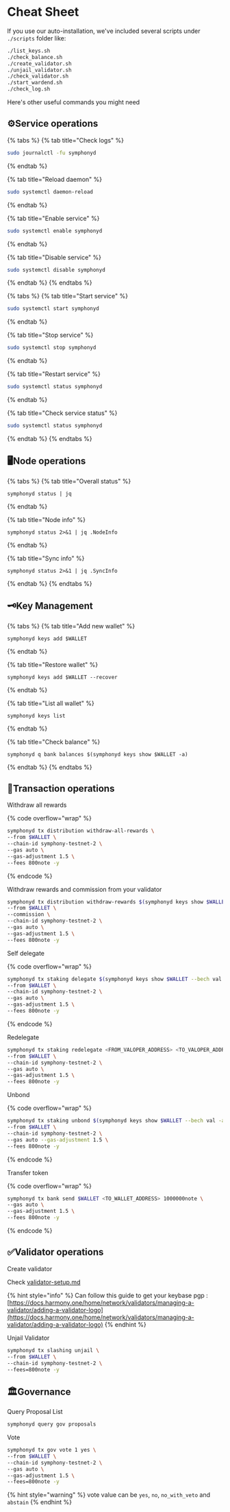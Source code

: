 # Cheat Sheet

If you use our auto-installation, we've included several scripts under `./scripts` folder like:

```sh
./list_keys.sh
./check_balance.sh
./create_validator.sh
./unjail_validator.sh
./check_validator.sh
./start_wardend.sh
./check_log.sh
```

Here's other useful commands you might need

## ⚙️Service operations <a href="#service-operations" id="service-operations"></a>

{% tabs %}
{% tab title="Check logs" %}
```sh
sudo journalctl -fu symphonyd
```
{% endtab %}

{% tab title="Reload daemon" %}
```bash
sudo systemctl daemon-reload
```
{% endtab %}

{% tab title="Enable service" %}
```sh
sudo systemctl enable symphonyd
```
{% endtab %}

{% tab title="Disable service" %}
```sh
sudo systemctl disable symphonyd
```
{% endtab %}
{% endtabs %}

{% tabs %}
{% tab title="Start service" %}
```sh
sudo systemctl start symphonyd
```
{% endtab %}

{% tab title="Stop service" %}
```sh
sudo systemctl stop symphonyd
```
{% endtab %}

{% tab title="Restart service" %}
```sh
sudo systemctl status symphonyd
```
{% endtab %}

{% tab title="Check service status" %}
```sh
sudo systemctl status symphonyd
```
{% endtab %}
{% endtabs %}

## 🖥️Node operations

{% tabs %}
{% tab title="Overall status" %}
```
symphonyd status | jq
```
{% endtab %}

{% tab title="Node info" %}
```
symphonyd status 2>&1 | jq .NodeInfo
```
{% endtab %}

{% tab title="Sync info" %}
```
symphonyd status 2>&1 | jq .SyncInfo
```
{% endtab %}
{% endtabs %}

## 🗝️Key Management

{% tabs %}
{% tab title="Add new wallet" %}
```
symphonyd keys add $WALLET
```
{% endtab %}

{% tab title="Restore wallet" %}
```
symphonyd keys add $WALLET --recover
```
{% endtab %}

{% tab title="List all wallet" %}
```
symphonyd keys list
```
{% endtab %}

{% tab title="Check balance" %}
```
symphonyd q bank balances $(symphonyd keys show $WALLET -a)
```
{% endtab %}
{% endtabs %}

## 💱Transaction operations

Withdraw all rewards

{% code overflow="wrap" %}
```sh
symphonyd tx distribution withdraw-all-rewards \
--from $WALLET \
--chain-id symphony-testnet-2 \
--gas auto \
--gas-adjustment 1.5 \
--fees 800note -y
```
{% endcode %}

Withdraw rewards and commission from your validator

```sh
symphonyd tx distribution withdraw-rewards $(symphonyd keys show $WALLET --bech val -a) \
--from $WALLET \
--commission \
--chain-id symphony-testnet-2 \
--gas auto \
--gas-adjustment 1.5 \
--fees 800note -y
```

Self delegate

{% code overflow="wrap" %}
```sh
symphonyd tx staking delegate $(symphonyd keys show $WALLET --bech val -a) 1000000note \
--from $WALLET \
--chain-id symphony-testnet-2 \
--gas auto \
--gas-adjustment 1.5 \
--fees 800note -y
```
{% endcode %}

Redelegate

```sh
symphonyd tx staking redelegate <FROM_VALOPER_ADDRESS> <TO_VALOPER_ADDRESS> 1000000note \
--from $WALLET \
--chain-id symphony-testnet-2 \
--gas auto \
--gas-adjustment 1.5 \
--fees 800note -y
```

Unbond

{% code overflow="wrap" %}
```sh
symphonyd tx staking unbond $(symphonyd keys show $WALLET --bech val -a) 1000000note \
--from $WALLET \
--chain-id symphony-testnet-2 \
--gas auto --gas-adjustment 1.5 \
--fees 800note -y
```
{% endcode %}

Transfer token

{% code overflow="wrap" %}
```sh
symphonyd tx bank send $WALLET <TO_WALLET_ADDRESS> 1000000note \
--gas auto \
--gas-adjustment 1.5 \
--fees 800note -y
```
{% endcode %}

## ✅Validator operations

Create validator

Check [validator-setup.md](../warden-protocol/validator-setup.md "mention")

{% hint style="info" %}
Can follow this guide to get your keybase pgp : [https://docs.harmony.one/home/network/validators/managing-a-validator/adding-a-validator-logo](https://docs.harmony.one/home/network/validators/managing-a-validator/adding-a-validator-logo)
{% endhint %}

Unjail Validator

```bash
symphonyd tx slashing unjail \
--from $WALLET \
--chain-id symphony-testnet-2 \
--fees=800note -y
```

## 🏛️Governance

Query Proposal List

```sh
symphonyd query gov proposals
```

Vote

```sh
symphonyd tx gov vote 1 yes \
--from $WALLET \
--chain-id symphony-testnet-2 \
--gas auto \
--gas-adjustment 1.5 \
--fees=800note -y
```

{% hint style="warning" %}
vote value can be `yes`, `no`, `no_with_veto` and `abstain`
{% endhint %}
